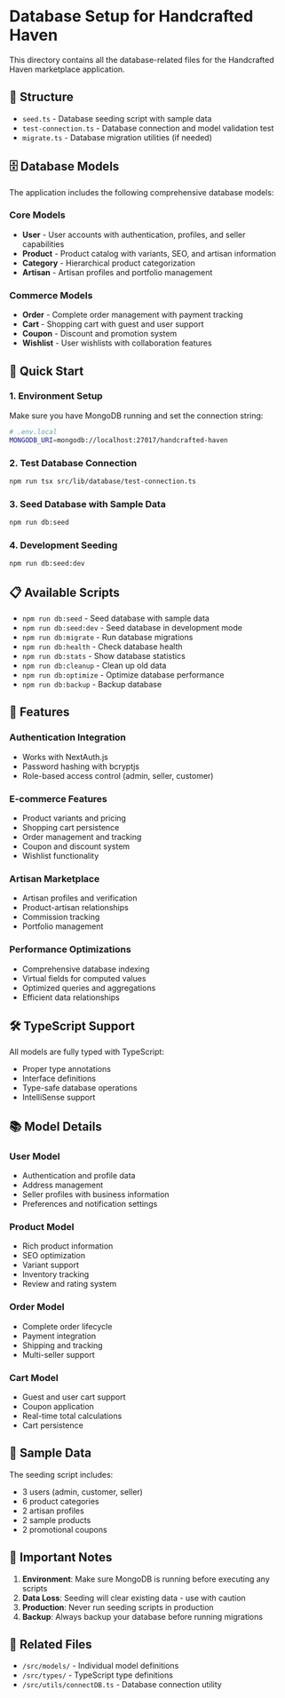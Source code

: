 # Database Setup for Handcrafted Haven

This directory contains all the database-related files for the Handcrafted Haven marketplace application.

## 📁 Structure

- `seed.ts` - Database seeding script with sample data
- `test-connection.ts` - Database connection and model validation test
- `migrate.ts` - Database migration utilities (if needed)

## 🗄️ Database Models

The application includes the following comprehensive database models:

### Core Models
- **User** - User accounts with authentication, profiles, and seller capabilities
- **Product** - Product catalog with variants, SEO, and artisan information
- **Category** - Hierarchical product categorization
- **Artisan** - Artisan profiles and portfolio management

### Commerce Models
- **Order** - Complete order management with payment tracking
- **Cart** - Shopping cart with guest and user support
- **Coupon** - Discount and promotion system
- **Wishlist** - User wishlists with collaboration features

## 🚀 Quick Start

### 1. Environment Setup
Make sure you have MongoDB running and set the connection string:

```bash
# .env.local
MONGODB_URI=mongodb://localhost:27017/handcrafted-haven
```

### 2. Test Database Connection
```bash
npm run tsx src/lib/database/test-connection.ts
```

### 3. Seed Database with Sample Data
```bash
npm run db:seed
```

### 4. Development Seeding
```bash
npm run db:seed:dev
```

## 📋 Available Scripts

- `npm run db:seed` - Seed database with sample data
- `npm run db:seed:dev` - Seed database in development mode
- `npm run db:migrate` - Run database migrations
- `npm run db:health` - Check database health
- `npm run db:stats` - Show database statistics
- `npm run db:cleanup` - Clean up old data
- `npm run db:optimize` - Optimize database performance
- `npm run db:backup` - Backup database

## 🔧 Features

### Authentication Integration
- Works with NextAuth.js
- Password hashing with bcryptjs
- Role-based access control (admin, seller, customer)

### E-commerce Features
- Product variants and pricing
- Shopping cart persistence
- Order management and tracking
- Coupon and discount system
- Wishlist functionality

### Artisan Marketplace
- Artisan profiles and verification
- Product-artisan relationships
- Commission tracking
- Portfolio management

### Performance Optimizations
- Comprehensive database indexing
- Virtual fields for computed values
- Optimized queries and aggregations
- Efficient data relationships

## 🛠️ TypeScript Support

All models are fully typed with TypeScript:
- Proper type annotations
- Interface definitions
- Type-safe database operations
- IntelliSense support

## 📚 Model Details

### User Model
- Authentication and profile data
- Address management
- Seller profiles with business information
- Preferences and notification settings

### Product Model
- Rich product information
- SEO optimization
- Variant support
- Inventory tracking
- Review and rating system

### Order Model
- Complete order lifecycle
- Payment integration
- Shipping and tracking
- Multi-seller support

### Cart Model
- Guest and user cart support
- Coupon application
- Real-time total calculations
- Cart persistence

## 🔄 Sample Data

The seeding script includes:
- 3 users (admin, customer, seller)
- 6 product categories
- 2 artisan profiles
- 2 sample products
- 2 promotional coupons

## 🚨 Important Notes

1. **Environment**: Make sure MongoDB is running before executing any scripts
2. **Data Loss**: Seeding will clear existing data - use with caution
3. **Production**: Never run seeding scripts in production
4. **Backup**: Always backup your database before running migrations

## 🔗 Related Files

- `/src/models/` - Individual model definitions
- `/src/types/` - TypeScript type definitions
- `/src/utils/connectDB.ts` - Database connection utility
